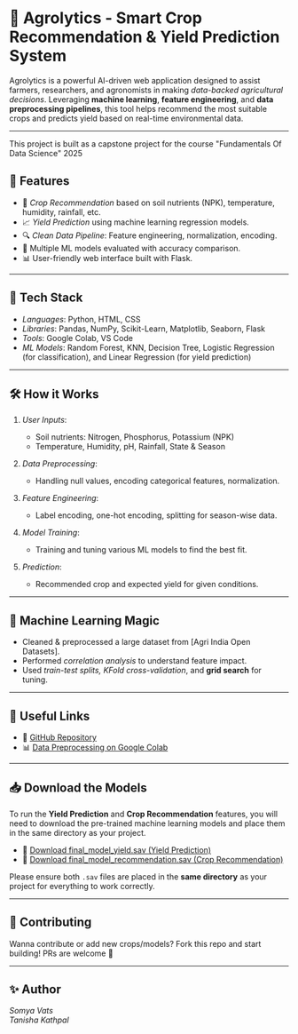 # 🌾 Agrolytics - Smart Crop Recommendation & Yield Prediction System

Agrolytics is a powerful AI-driven web application designed to assist farmers, researchers, and agronomists in making *data-backed agricultural decisions*. Leveraging **machine learning**, **feature engineering**, and **data preprocessing pipelines**, this tool helps recommend the most suitable crops and predicts yield based on real-time environmental data.

---

This project is built as a capstone project for the course "Fundamentals Of Data Science" 2025

## 🚀 Features

- 🌱 *Crop Recommendation* based on soil nutrients (NPK), temperature, humidity, rainfall, etc.
- 📈 *Yield Prediction* using machine learning regression models.
- 🔍 *Clean Data Pipeline*: Feature engineering, normalization, encoding.
- 🧠 Multiple ML models evaluated with accuracy comparison.
- 📊 User-friendly web interface built with Flask.

---

## 🧪 Tech Stack

- *Languages*: Python, HTML, CSS
- *Libraries*: Pandas, NumPy, Scikit-Learn, Matplotlib, Seaborn, Flask
- *Tools*: Google Colab, VS Code
- *ML Models*: Random Forest, KNN, Decision Tree, Logistic Regression (for classification), and Linear Regression (for yield prediction)

---

## 🛠 How it Works

1. *User Inputs*:
   - Soil nutrients: Nitrogen, Phosphorus, Potassium (NPK)
   - Temperature, Humidity, pH, Rainfall, State & Season

2. *Data Preprocessing*:
   - Handling null values, encoding categorical features, normalization.

3. *Feature Engineering*:
   - Label encoding, one-hot encoding, splitting for season-wise data.

4. *Model Training*:
   - Training and tuning various ML models to find the best fit.

5. *Prediction*:
   - Recommended crop and expected yield for given conditions.

---

## 🧠 Machine Learning Magic

- Cleaned & preprocessed a large dataset from [Agri India Open Datasets].
- Performed *correlation analysis* to understand feature impact.
- Used *train-test splits, KFold cross-validation*, and **grid search** for tuning.

---

## 🔗 Useful Links

- 📂 [GitHub Repository](https://github.com/vatssomya/Agrolytics)
- 📊 [Data Preprocessing on Google Colab](https://colab.research.google.com/drive/1z1NVxEJHbIJGAu0yAzXf7A6S5vUDzqoD?usp=sharing)

---

## 📥 Download the Models

To run the **Yield Prediction** and **Crop Recommendation** features, you will need to download the pre-trained machine learning models and place them in the same directory as your project.

- 📂 [Download final_model_yield.sav (Yield Prediction)](https://drive.google.com/file/d/1lG1TkrWJH60k68rsM_iEZrvEStv9Fnmy/view?usp=drive_link)
- 📂 [Download final_model_recommendation.sav (Crop Recommendation)](https://drive.google.com/file/d/18zL8hXCb-NvpfwljKIcYIZAIUkDxwMPf/view?usp=drive_link)

Please ensure both `.sav` files are placed in the **same directory** as your project for everything to work correctly.

---

## 🤝 Contributing

Wanna contribute or add new crops/models? Fork this repo and start building! PRs are welcome 💚

---

## ✨ Author

*Somya Vats*  
*Tanisha Kathpal*
